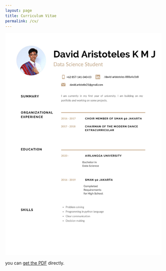 ```yaml
---
layout: page
title: Curriculum Vitae
permalink: /cv/
---
```


![cv](https://github.com/Oceannbreezq/oceannbreezq.github.io/blob/master/0001.jpg)

you can [get the PDF](CV.pdf) directly.
